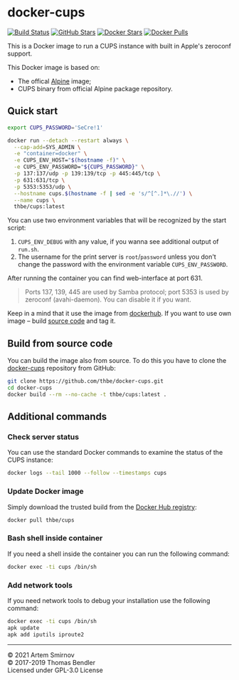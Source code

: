 # docker-cups

[![Build Status](https://img.shields.io/docker/automated/thbe/cups.svg)](https://hub.docker.com/r/thbe/cups/builds/) [![GitHub Stars](https://img.shields.io/github/stars/thbe/docker-cups.svg)](https://github.com/thbe/docker-cups/stargazers) [![Docker Stars](https://img.shields.io/docker/stars/thbe/cups.svg)](https://hub.docker.com/r/thbe/cups) [![Docker Pulls](https://img.shields.io/docker/pulls/thbe/cups.svg)](https://hub.docker.com/r/thbe/cups)

This is a Docker image to run a CUPS instance with built in Apple's zeroconf support.

This Docker image is based on:

* The offical [Alpine](https://hub.docker.com/r/_/alpine/) image;
* CUPS binary from official Alpine package repository.

## Quick start

```bash
export CUPS_PASSWORD='SeCre!1'

docker run --detach --restart always \
  --cap-add=SYS_ADMIN \
  -e "container=docker" \
  -e CUPS_ENV_HOST="$(hostname -f)" \
  -e CUPS_ENV_PASSWORD="${CUPS_PASSWORD}" \
  -p 137:137/udp -p 139:139/tcp -p 445:445/tcp \
  -p 631:631/tcp \
  -p 5353:5353/udp \
  --hostname cups.$(hostname -f | sed -e 's/^[^.]*\.//') \
  --name cups \
  thbe/cups:latest
```

You can use two environment variables that will be recognized by the start script:

1. `CUPS_ENV_DEBUG` with any value, if you wanna see additional output of `run.sh`.
2. The username for the print server is `root`/`password` unless you don't change the password with the environment
variable `CUPS_ENV_PASSWORD`.

After running the container you can find web-interface at port 631.

> Ports 137, 139, 445 are used by Samba protocol; port 5353 is used by zeroconf (avahi-daemon). You can disable it if you want.

Keep in a mind that it use the image from [dockerhub](https://hub.docker.com/r/thbe/cups/). If you want to use own image – build [source code](https://github.com/thbe/docker-cups#build-from-source-code) and tag it.

## Build from source code

You can build the image also from source. To do this you have to clone the
[docker-cups](https://github.com/thbe/docker-cups) repository from GitHub:

```bash
git clone https://github.com/thbe/docker-cups.git
cd docker-cups
docker build --rm --no-cache -t thbe/cups:latest .
```

## Additional commands

### Check server status

You can use the standard Docker commands to examine the status of the CUPS instance:

```bash
docker logs --tail 1000 --follow --timestamps cups
```

### Update Docker image

Simply download the trusted build from the [Docker Hub registry](https://hub.docker.com/r/thbe/cups/):

```bash
docker pull thbe/cups
```

### Bash shell inside container

If you need a shell inside the container you can run the following command:

```bash
docker exec -ti cups /bin/sh
```

### Add network tools

If you need network tools to debug your installation use the following command:

```bash
docker exec -ti cups /bin/sh
apk update
apk add iputils iproute2
```

___

© 2021 Artem Smirnov \
© 2017-2019 Thomas Bendler \
Licensed under GPL-3.0 License
